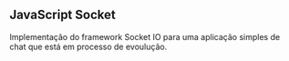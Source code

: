 ## JavaScript Socket

Implementação do framework Socket IO para uma aplicação simples de chat que está em processo de evoulução.
